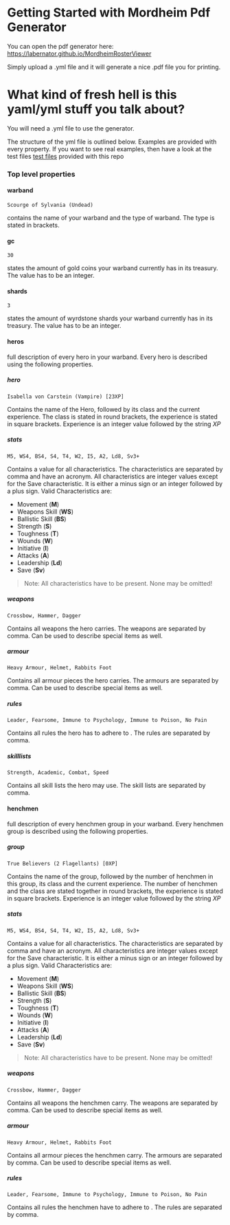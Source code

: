 # Getting Started with Mordheim Pdf Generator

You can open the pdf generator here:
https://labernator.github.io/MordheimRosterViewer

Simply upload a .yml file and it will generate a nice .pdf file you for printing.

# What kind of fresh hell is this yaml/yml stuff you talk about?

You will need a .yml file to use the generator.

The structure of the yml file is outlined below.
Examples are provided with every property.
If you want to see real examples, then have a look at the test files  [test files](https://github.com/Labernator/MordheimRosterViewer/tree/master/src/data/testFiles) provided with this repo

### Top level properties

#### warband
`Scourge of Sylvania (Undead)`

contains the name of your warband and the type of warband. The type is stated in brackets.

#### gc
`30`

states the amount of gold coins your warband currently has in its treasury. The value has to be an integer.


#### shards
`3`

states the amount of wyrdstone shards your warband currently has in its treasury. The value has to be an integer.


#### heros

full description of every hero in your warband. Every hero is described using the following properties.

##### hero
`Isabella von Carstein (Vampire) [23XP]`

Contains the name of the Hero, followed by its class and the current experience.
The class is stated in round brackets, the experience is stated in square brackets. Experience is an integer value followed by the string <i>XP</i>

##### stats
`M5, WS4, BS4, S4, T4, W2, I5, A2, Ld8, Sv3+`

Contains a value for all characteristics.
The characteristics are separated by comma and have an acronym.
All characteristics are integer values except for the Save characteristic. It is either a minus sign or an integer followed by a plus sign.
Valid Characteristics are:
- Movement (**M**)
- Weapons Skill (**WS**)
- Ballistic Skill (**BS**)
- Strength (**S**)
- Toughness (**T**)
- Wounds (**W**)
- Initiative (**I**)
- Attacks (**A**)
- Leadership (**Ld**)
- Save (**Sv**)

>Note: All characteristics have to be present. None may be omitted!

##### weapons
`Crossbow, Hammer, Dagger`

Contains all weapons the hero carries. The weapons are separated by comma. Can be used to describe special items as well.
##### armour
`Heavy Armour, Helmet, Rabbits Foot`

Contains all armour pieces the hero carries. The armours are separated by comma. Can be used to describe special items as well.
##### rules
`Leader, Fearsome, Immune to Psychology, Immune to Poison, No Pain`

Contains all rules the hero has to adhere to . The rules are separated by comma.
##### skilllists
`Strength, Academic, Combat, Speed`

Contains all skill lists the hero may use. The skill lists are separated by comma.

#### henchmen

full description of every henchmen group in your warband. Every henchmen group is described using the following properties.

##### group
`True Believers (2 Flagellants) [0XP]`

Contains the name of the group, followed by the number of henchmen in this group, its class and the current experience.
The number of henchmen and the class are stated together in round brackets, the experience is stated in square brackets. Experience is an integer value followed by the string <i>XP</i>

##### stats
`M5, WS4, BS4, S4, T4, W2, I5, A2, Ld8, Sv3+`

Contains a value for all characteristics.
The characteristics are separated by comma and have an acronym.
All characteristics are integer values except for the Save characteristic. It is either a minus sign or an integer followed by a plus sign.
Valid Characteristics are:
- Movement (**M**)
- Weapons Skill (**WS**)
- Ballistic Skill (**BS**)
- Strength (**S**)
- Toughness (**T**)
- Wounds (**W**)
- Initiative (**I**)
- Attacks (**A**)
- Leadership (**Ld**)
- Save (**Sv**)

>Note: All characteristics have to be present. None may be omitted!

##### weapons
`Crossbow, Hammer, Dagger`

Contains all weapons the henchmen carry. The weapons are separated by comma. Can be used to describe special items as well.
##### armour
`Heavy Armour, Helmet, Rabbits Foot`

Contains all armour pieces the henchmen carry. The armours are separated by comma. Can be used to describe special items as well.
##### rules
`Leader, Fearsome, Immune to Psychology, Immune to Poison, No Pain`

Contains all rules the henchmen have to adhere to . The rules are separated by comma.
